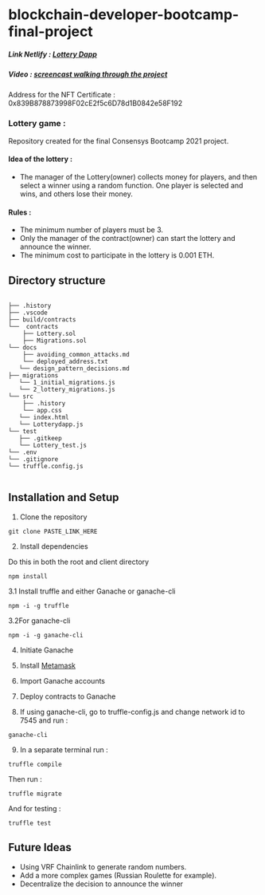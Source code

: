 # blockchain-developer-bootcamp-final-project

##### Link Netlify : [Lottery Dapp](https://lotterygamebootcamp.netlify.app/)
##### Video :  [screencast walking through the project](https://www.youtube.com/watch?v=ktGePpe3lNw)

Address for the NFT Certificate : 0x839B878873998F02cE2f5c6D78d1B0842e58F192 


### Lottery game : 

Repository created for the final Consensys Bootcamp 2021 project.


#### Idea of the lottery : 

- The manager of the Lottery(owner) collects money for players, and then select a winner using a random function. One player is selected and wins, and others lose their money. 

#### Rules : 

- The minimum number of players must be 3.  
- Only the manager of the contract(owner) can start the lottery and announce the winner.
- The minimum cost to participate in the lottery is 0.001 ETH. 


## Directory structure 


`````

├── .history
├── .vscode
├── build/contracts
└──  contracts
	├── Lottery.sol
	├── Migrations.sol
└── docs
	├── avoiding_common_attacks.md
	└── deployed_address.txt
   └── design_pattern_decisions.md
├── migrations 
   └── 1_initial_migrations.js
   └── 2_lottery_migrations.js
└── src
	├── .history
	└── app.css
   └── index.html
   └── Lotterydapp.js
└── test 
   ├── .gitkeep
   └── Lottery_test.js
└── .env
└── .gitignore
└── truffle.config.js
   
`````

## Installation and Setup

1. Clone the repository 

```
git clone PASTE_LINK_HERE

```

2. Install dependencies

Do this in both the root and client directory

```
npm install

```


3.1 Install truffle and either Ganache or ganache-cli

```
npm -i -g truffle 

```


3.2For ganache-cli

```
npm -i -g ganache-cli
```


4. Initiate Ganache

5. Install [Metamask](https://metamask.io/)

6. Import Ganache accounts

7. Deploy contracts to Ganache

8. If using ganache-cli, go to truffle-config.js and change network id to 7545 and run : 

```
ganache-cli 

```
9. In a separate terminal run : 

```
truffle compile

```

Then run : 

```
truffle migrate

```

And for testing : 

```
truffle test 

```

## Future Ideas

- Using VRF Chainlink to generate random numbers. 
- Add a more complex games (Russian Roulette for example). 
- Decentralize the decision to announce the winner




   


